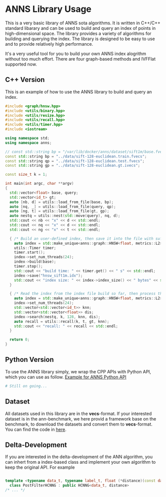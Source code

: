 # ANNS Library Usage

This is a very basic library of ANNS sota algorithms. It is written in C++/C++ standard libarary and can be used to build and query an index of points in high-dimensional space. The library provides a variety of algorithms for building and querying the index. The library is designed to be easy to use and to provide relatively high performance.

It's a very useful tool for you to build your own ANNS index alogrithm without too much effort.
There are four graph-based methods and IVFFlat supported now.

## C++ Version

This is an example of how to use the ANNS library to build and query an index.

```c++
#include <graph/hnsw.hpp>
#include <utils/binary.hpp>
#include <utils/resize.hpp>
#include <utils/recall.hpp>
#include <utils/timer.hpp>
#include <iostream>

using namespace std;
using namespace anns;

// const std::string bp = "/var/lib/docker/anns/dataset/sift1m/base.fvecs";
const std::string bp = "../data/sift-128-euclidean.train.fvecs";
const std::string qp = "../data/sift-128-euclidean.test.fvecs";
const std::string gp = "../data/sift-128-euclidean.gt.ivecs";

const size_t k = 1;

int main(int argc, char **argv)
{
  std::vector<float> base, query;
  std::vector<id_t> gt;
  auto [nb, d] = utils::load_from_file(base, bp);
  auto [nq, _] = utils::load_from_file(query, qp);
  auto [ng, t] = utils::load_from_file(gt, gp);
  auto nestq = utils::nest(std::move(query), nq, d);
  std::cout << nb << "x" << d << std::endl;
  std::cout << nq << "x" << d << std::endl;
  std::cout << ng << "x" << t << std::endl;

  { /* Build an user-defined index, then save it into the file with suffix '.idx'. */
    auto index = std::make_unique<anns::graph::HNSW<float, metrics::L2>> (d, 16, 500);
    utils::Timer timer;
    timer.start();
    index->set_num_threads(24);
    index->build(base);
    timer.stop();
    std::cout << "build time: " << timer.get() << " s" << std::endl;
    index->save("hnsw_sift1m.idx");
    std::cout << "index size: " << index->index_size() << " bytes" << std::endl;
  }

  { /* Read the index from the index file build so far, then process the k-ANNS task */
    auto index = std::make_unique<anns::graph::HNSW<float, metrics::L2>> (base, "hnsw_sift1m.idx");
    index->set_num_threads(24);
    std::vector<std::vector<id_t>> knn;
    std::vector<std::vector<float>> dis;
    index->search(nestq, k, 128, knn, dis);
    auto recall = utils::recall(k, t, gt, knn);
    std::cout << "recall: " << recall << std::endl;
  }

  return 0;
}
```

## Python Version

To use the ANNS library simply, we wrap the CPP APIs with Python API, which you can use as follow. [Example for ANNS Python API](test_anns.ipynb)

```python
# Still on going...
```

## Dataset 

All datasets used in this library are in the **vecs**-format. If your interested dataset is in the ann-benchmark, we here provid a framework base on the benchmark, to download the datasets and convert them to **vecs**-format. You can find the code in [here](https://github.com/PUITAR/ANNS-DATA.git).

## Delta-Development

If you are interested in the delta-development of the ANN algorithm, you can inhert from a index-based class and implement your own algorithm to keep the original API. For example

```c++

template <typename data_t, typename label_t, float (*distance)(const data_t *, const data_t *, size_t)>
  class PostFilterHCNNG : public HCNNG<data_t, distance>
/* ... */
```
